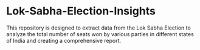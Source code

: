 # Lok-Sabha-Election-Insights
This repository is designed to extract data from the Lok Sabha Election to analyze the total number of seats won by various parties in different states of India and  creating a comprehensive report.
